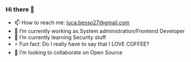 ### Hi there 👋

- 📫 How to reach me: luca.besso27@gmail.com
- 🔭 I’m currently working as System administration/Frontend Developer
- 🌱 I’m currently learning Security stuff
- ⚡ Fun fact: Do I really have to say that I LOVE COFFEE?
- 👯 I’m looking to collaborate on Open Source

<!--
**Liiuc/Liiuc** is a ✨ _special_ ✨ repository because its `README.md` (this file) appears on your GitHub profile.

Here are some ideas to get you started:


- 🤔 I’m looking for help with 
- 💬 Ask me about ...
- 😄 Pronouns: ...


